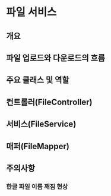 # 파일 서비스

## 개요

## 파일 업로드와 다운로드의 흐름

## 주요 클래스 및 역할

## 컨트롤러(FileController)

## 서비스(FileService)

## 매퍼(FileMapper)

## 주의사항

### 한글 파일 이름 깨짐 현상
